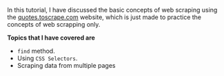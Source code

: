 In this tutorial, I have discussed the basic concepts of web scraping using the [quotes.toscrape.com](https://quotes.toscrape.com/page/1/) website, which is just made to practice the concepts of web scrapping only.

**Topics that I have covered are**
 - ```find``` method.
 - Using ```CSS Selectors```.
 - Scraping data from multiple pages

